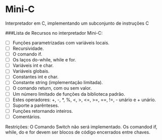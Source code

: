 # Mini-C
Interpretador em C, implementando um  subconjunto de instruções C


###Lista de Recursos no interpretador Mini-C:

- [ ] Funções parametrizadas com variáveis locais.
- [ ] Recursividade.
- [ ] O comando if.
- [ ] Os laços do-while, while e for.
- [ ] Variáveis int e char.
- [ ] Variáveis globais.
- [ ] Constantes int e char.
- [ ] Constante string (implementação limitada).
- [ ] O comando return, com ou sem valor.
- [ ] Um número limitado de funções da biblioteca padrão.
- [ ] Estes operadores: +, -, *, %, <, >, <=, >=, ==, !=, - unário e + unário.
- [ ] Suporte a parênteses.
- [ ] Funções retornando inteiros.
- [ ] Comentários.

Restrições:
    O Comando Switch não será implementado.
    Os comandod if, while, do e for devem ser blocos de código encerrados entre chaves.







